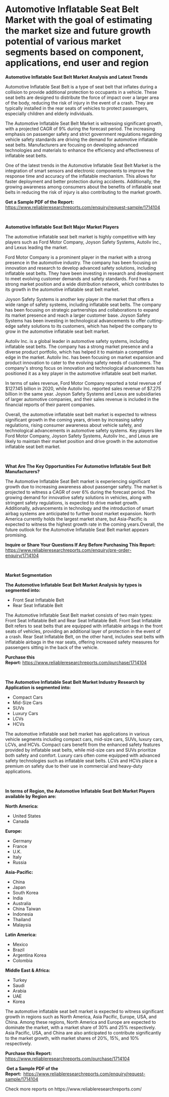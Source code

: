 <p><h1>Automotive Inflatable Seat Belt Market with the goal of estimating the market size and future growth potential of various market segments based on component, applications, end user and region</h1></p><p><strong>Automotive Inflatable Seat Belt Market Analysis and Latest Trends</strong></p>
<p><p>Automotive Inflatable Seat Belt is a type of seat belt that inflates during a collision to provide additional protection to occupants in a vehicle. These seat belts are designed to distribute the force of impact over a larger area of the body, reducing the risk of injury in the event of a crash. They are typically installed in the rear seats of vehicles to protect passengers, especially children and elderly individuals.</p><p>The Automotive Inflatable Seat Belt Market is witnessing significant growth, with a projected CAGR of 9% during the forecast period. The increasing emphasis on passenger safety and strict government regulations regarding vehicle safety standards are driving the demand for automotive inflatable seat belts. Manufacturers are focusing on developing advanced technologies and materials to enhance the efficiency and effectiveness of inflatable seat belts.</p><p>One of the latest trends in the Automotive Inflatable Seat Belt Market is the integration of smart sensors and electronic components to improve the response time and accuracy of the inflatable mechanism. This allows for faster deployment and better protection during accidents. Additionally, the growing awareness among consumers about the benefits of inflatable seat belts in reducing the risk of injury is also contributing to the market growth.</p></p>
<p><strong>Get a Sample PDF of the Report:&nbsp;</strong> <a href="https://www.reliableresearchreports.com/enquiry/request-sample/1714104">https://www.reliableresearchreports.com/enquiry/request-sample/1714104</a></p>
<p>&nbsp;</p>
<p><strong>Automotive Inflatable Seat Belt Major Market Players</strong></p>
<p><p>The automotive inflatable seat belt market is highly competitive with key players such as Ford Motor Company, Joyson Safety Systems, Autoliv Inc., and Lexus leading the market. </p><p>Ford Motor Company is a prominent player in the market with a strong presence in the automotive industry. The company has been focusing on innovation and research to develop advanced safety solutions, including inflatable seat belts. They have been investing in research and development to meet evolving customer demands and safety standards. Ford has a strong market position and a wide distribution network, which contributes to its growth in the automotive inflatable seat belt market.</p><p>Joyson Safety Systems is another key player in the market that offers a wide range of safety systems, including inflatable seat belts. The company has been focusing on strategic partnerships and collaborations to expand its market presence and reach a larger customer base. Joyson Safety Systems has been investing in technological advancements to offer cutting-edge safety solutions to its customers, which has helped the company to grow in the automotive inflatable seat belt market.</p><p>Autoliv Inc. is a global leader in automotive safety systems, including inflatable seat belts. The company has a strong market presence and a diverse product portfolio, which has helped it to maintain a competitive edge in the market. Autoliv Inc. has been focusing on market expansion and product innovation to cater to the evolving safety needs of customers. The company's strong focus on innovation and technological advancements has positioned it as a key player in the automotive inflatable seat belt market.</p><p>In terms of sales revenue, Ford Motor Company reported a total revenue of $127.145 billion in 2020, while Autoliv Inc. reported sales revenue of $7.275 billion in the same year. Joyson Safety Systems and Lexus are subsidiaries of larger automotive companies, and their sales revenue is included in the financial reports of their parent companies. </p><p>Overall, the automotive inflatable seat belt market is expected to witness significant growth in the coming years, driven by increasing safety regulations, rising consumer awareness about vehicle safety, and technological advancements in automotive safety systems. Key players like Ford Motor Company, Joyson Safety Systems, Autoliv Inc., and Lexus are likely to maintain their market position and drive growth in the automotive inflatable seat belt market.</p></p>
<p>&nbsp;</p>
<p><strong>What Are The Key Opportunities For Automotive Inflatable Seat Belt Manufacturers?</strong></p>
<p><p>The Automotive Inflatable Seat Belt market is experiencing significant growth due to increasing awareness about passenger safety. The market is projected to witness a CAGR of over 6% during the forecast period. The growing demand for innovative safety solutions in vehicles, along with stringent safety regulations, is expected to drive market growth. Additionally, advancements in technology and the introduction of smart airbag systems are anticipated to further boost market expansion. North America currently holds the largest market share, but Asia-Pacific is expected to witness the highest growth rate in the coming years.Overall, the future outlook for the Automotive Inflatable Seat Belt market appears promising.</p></p>
<p><strong>Inquire or Share Your Questions If Any Before Purchasing This Report:</strong> <a href="https://www.reliableresearchreports.com/enquiry/pre-order-enquiry/1714104">https://www.reliableresearchreports.com/enquiry/pre-order-enquiry/1714104</a></p>
<p>&nbsp;</p>
<p><strong>Market Segmentation</strong></p>
<p><strong>The Automotive Inflatable Seat Belt Market Analysis by types is segmented into:</strong></p>
<p><ul><li>Front Seat Inflatable Belt</li><li>Rear Seat Inflatable Belt</li></ul></p>
<p><p>The Automotive Inflatable Seat Belt market consists of two main types: Front Seat Inflatable Belt and Rear Seat Inflatable Belt. Front Seat Inflatable Belt refers to seat belts that are equipped with inflatable airbags in the front seats of vehicles, providing an additional layer of protection in the event of a crash. Rear Seat Inflatable Belt, on the other hand, includes seat belts with inflatable airbags in the rear seats, offering increased safety measures for passengers sitting in the back of the vehicle.</p></p>
<p><strong>Purchase this Report:&nbsp;</strong><a href="https://www.reliableresearchreports.com/purchase/1714104">https://www.reliableresearchreports.com/purchase/1714104</a></p>
<p>&nbsp;</p>
<p><strong>The Automotive Inflatable Seat Belt Market Industry Research by Application is segmented into:</strong></p>
<p><ul><li>Compact Cars</li><li>Mid-Size Cars</li><li>SUVs</li><li>Luxury Cars</li><li>LCVs</li><li>HCVs</li></ul></p>
<p><p>The automotive inflatable seat belt market has applications in various vehicle segments including compact cars, mid-size cars, SUVs, luxury cars, LCVs, and HCVs. Compact cars benefit from the enhanced safety features provided by inflatable seat belts, while mid-size cars and SUVs prioritize both safety and comfort. Luxury cars often come equipped with advanced safety technologies such as inflatable seat belts. LCVs and HCVs place a premium on safety due to their use in commercial and heavy-duty applications.</p></p>
<p>&nbsp;</p>
<p><strong>In terms of Region, the Automotive Inflatable Seat Belt Market Players available by Region are:</strong></p>
<p>
    <p> <strong> North America: </strong>
        <ul>
            <li>United States</li>
            <li>Canada</li>
        </ul>
        </p> 
    <p> <strong> Europe: </strong>
        <ul>
            <li>Germany</li>
            <li>France</li>
            <li>U.K.</li>
            <li>Italy</li>
            <li>Russia</li>
        </ul>
        </p> 
    <p> <strong> Asia-Pacific: </strong>
        <ul>
            <li>China</li>
            <li>Japan</li>
            <li>South Korea</li>
            <li>India</li>
            <li>Australia</li>
            <li>China Taiwan</li>
            <li>Indonesia</li>
            <li>Thailand</li>
            <li>Malaysia</li>
        </ul>
        </p> 
    <p> <strong> Latin America: </strong>
        <ul>
            <li>Mexico</li>
            <li>Brazil</li>
            <li>Argentina Korea</li>
            <li>Colombia</li>
        </ul>
        </p> 
    <p> <strong> Middle East & Africa: </strong>
        <ul>
            <li>Turkey</li>
            <li>Saudi</li>
            <li>Arabia</li>
            <li>UAE</li>
            <li>Korea</li>
        </ul>
    </p>
    </p>
<p><p>The automotive inflatable seat belt market is expected to witness significant growth in regions such as North America, Asia Pacific, Europe, USA, and China. Among these regions, North America and Europe are expected to dominate the market, with a market share of 30% and 25% respectively. Asia Pacific, USA, and China are also anticipated to contribute significantly to the market growth, with market shares of 20%, 15%, and 10% respectively.</p></p>
<p><strong>Purchase this Report: </strong><a href="https://www.reliableresearchreports.com/purchase/1714104">https://www.reliableresearchreports.com/purchase/1714104</a></p>
<p>&nbsp;<strong>Get a Sample PDF of the Report:&nbsp;&nbsp;</strong><a href="https://www.reliableresearchreports.com/enquiry/request-sample/1714104">https://www.reliableresearchreports.com/enquiry/request-sample/1714104</a></p>
<p><strong></strong></p>
<p>Check more reports on https://www.reliableresearchreports.com/</p>
